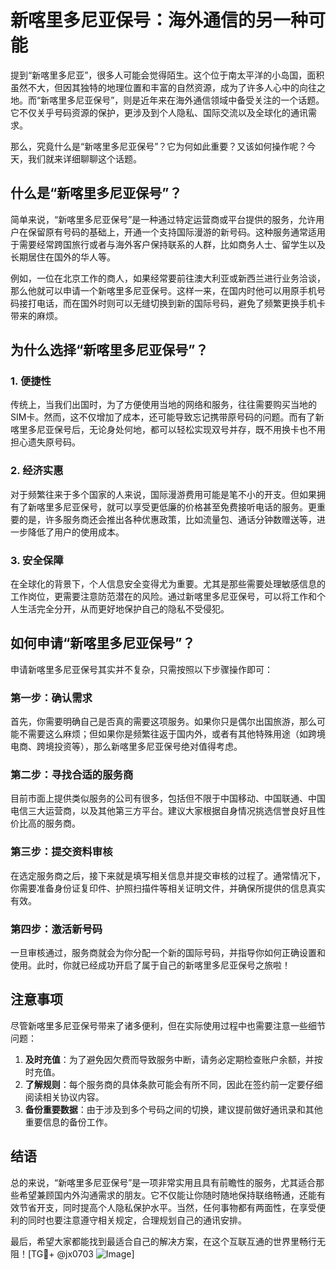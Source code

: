 # 新喀里多尼亚保号：海外通信的另一种可能

提到“新喀里多尼亚”，很多人可能会觉得陌生。这个位于南太平洋的小岛国，面积虽然不大，但因其独特的地理位置和丰富的自然资源，成为了许多人心中的向往之地。而“新喀里多尼亚保号”，则是近年来在海外通信领域中备受关注的一个话题。它不仅关乎号码资源的保护，更涉及到个人隐私、国际交流以及全球化的通讯需求。

那么，究竟什么是“新喀里多尼亚保号”？它为何如此重要？又该如何操作呢？今天，我们就来详细聊聊这个话题。

## 什么是“新喀里多尼亚保号”？

简单来说，“新喀里多尼亚保号”是一种通过特定运营商或平台提供的服务，允许用户在保留原有号码的基础上，开通一个支持国际漫游的新号码。这种服务通常适用于需要经常跨国旅行或者与海外客户保持联系的人群，比如商务人士、留学生以及长期居住在国外的华人等。

例如，一位在北京工作的商人，如果经常要前往澳大利亚或新西兰进行业务洽谈，那么他就可以申请一个新喀里多尼亚保号。这样一来，在国内时他可以用原手机号码接打电话，而在国外时则可以无缝切换到新的国际号码，避免了频繁更换手机卡带来的麻烦。

## 为什么选择“新喀里多尼亚保号”？

### 1. **便捷性**
传统上，当我们出国时，为了方便使用当地的网络和服务，往往需要购买当地的SIM卡。然而，这不仅增加了成本，还可能导致忘记携带原号码的问题。而有了新喀里多尼亚保号后，无论身处何地，都可以轻松实现双号并存，既不用换卡也不用担心遗失原号码。

### 2. **经济实惠**
对于频繁往来于多个国家的人来说，国际漫游费用可能是笔不小的开支。但如果拥有了新喀里多尼亚保号，就可以享受更低廉的价格甚至免费接听电话的服务。更重要的是，许多服务商还会推出各种优惠政策，比如流量包、通话分钟数赠送等，进一步降低了用户的使用成本。

### 3. **安全保障**
在全球化的背景下，个人信息安全变得尤为重要。尤其是那些需要处理敏感信息的工作岗位，更需要注意防范潜在的风险。通过新喀里多尼亚保号，可以将工作和个人生活完全分开，从而更好地保护自己的隐私不受侵犯。

## 如何申请“新喀里多尼亚保号”？

申请新喀里多尼亚保号其实并不复杂，只需按照以下步骤操作即可：

### 第一步：确认需求
首先，你需要明确自己是否真的需要这项服务。如果你只是偶尔出国旅游，那么可能不需要这么麻烦；但如果你是频繁往返于国内外，或者有其他特殊用途（如跨境电商、跨境投资等），那么新喀里多尼亚保号绝对值得考虑。

### 第二步：寻找合适的服务商
目前市面上提供类似服务的公司有很多，包括但不限于中国移动、中国联通、中国电信三大运营商，以及其他第三方平台。建议大家根据自身情况挑选信誉良好且性价比高的服务商。

### 第三步：提交资料审核
在选定服务商之后，接下来就是填写相关信息并提交审核的过程了。通常情况下，你需要准备身份证复印件、护照扫描件等相关证明文件，并确保所提供的信息真实有效。

### 第四步：激活新号码
一旦审核通过，服务商就会为你分配一个新的国际号码，并指导你如何正确设置和使用。此时，你就已经成功开启了属于自己的新喀里多尼亚保号之旅啦！

## 注意事项

尽管新喀里多尼亚保号带来了诸多便利，但在实际使用过程中也需要注意一些细节问题：

1. **及时充值**：为了避免因欠费而导致服务中断，请务必定期检查账户余额，并按时充值。
2. **了解规则**：每个服务商的具体条款可能会有所不同，因此在签约前一定要仔细阅读相关协议内容。
3. **备份重要数据**：由于涉及到多个号码之间的切换，建议提前做好通讯录和其他重要信息的备份工作。

## 结语

总的来说，“新喀里多尼亚保号”是一项非常实用且具有前瞻性的服务，尤其适合那些希望兼顾国内外沟通需求的朋友。它不仅能让你随时随地保持联络畅通，还能有效节省开支，同时提高个人隐私保护水平。当然，任何事物都有两面性，在享受便利的同时也要注意遵守相关规定，合理规划自己的通讯安排。

最后，希望大家都能找到最适合自己的解决方案，在这个互联互通的世界里畅行无阻！[TG💪+ @jx0703 ![Image](https://github.com/user-attachments/assets/dbca1d08-cadb-493c-b0ec-ad6f7a83f270)]